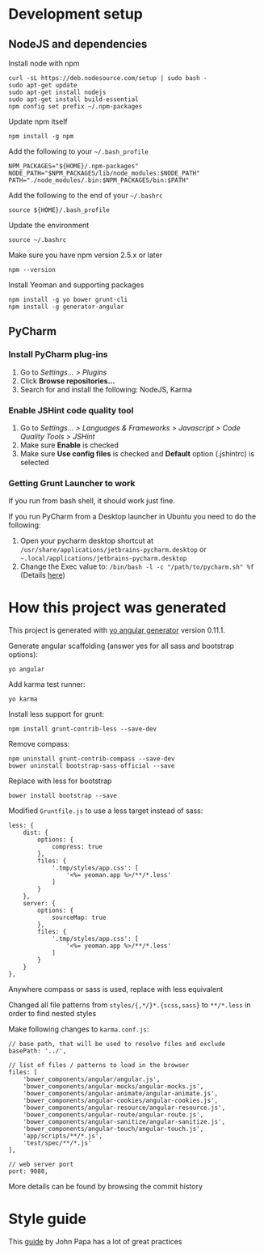# Development setup

## NodeJS and dependencies

Install node with npm

    curl -sL https://deb.nodesource.com/setup | sudo bash -
    sudo apt-get update
    sudo apt-get install nodejs
    sudo apt-get install build-essential
    npm config set prefix ~/.npm-packages
    
Update npm itself

    npm install -g npm

Add the following to your `~/.bash_profile`

    NPM_PACKAGES="${HOME}/.npm-packages"
    NODE_PATH="$NPM_PACKAGES/lib/node_modules:$NODE_PATH"
    PATH="./node_modules/.bin:$NPM_PACKAGES/bin:$PATH"

Add the following to the end of your `~/.bashrc`

    source ${HOME}/.bash_profile

Update the environment

    source ~/.bashrc
    
Make sure you have npm version 2.5.x or later

    npm --version

Install Yeoman and supporting packages

    npm install -g yo bower grunt-cli
    npm install -g generator-angular

## PyCharm

### Install PyCharm plug-ins

1. Go to *Settings... > Plugins*
2. Click **Browse repositories...**
3. Search for and install the following: NodeJS, Karma

### Enable JSHint code quality tool

1. Go to *Settings... > Languages & Frameworks > Javascript > Code Quality Tools > JSHint*
2. Make sure **Enable** is checked
3. Make sure **Use config files** is checked and **Default** option (.jshintrc) is selected

### Getting Grunt Launcher to work

If you run from bash shell, it should work just fine.

If you run PyCharm from a Desktop launcher in Ubuntu you need to do the following:

1. Open your pycharm desktop shortcut at `/usr/share/applications/jetbrains-pycharm.desktop` or `~.local/applications/jetbrains-pycharm.desktop`
2. Change the Exec value to: `/bin/bash -l -c "/path/to/pycharm.sh" %f` (Details [here](http://stackoverflow.com/questions/23927551/webstorm-does-not-recoginize-grunt))

# How this project was generated

This project is generated with [yo angular generator](https://github.com/yeoman/generator-angular)
version 0.11.1.

Generate angular scaffolding (answer yes for all sass and bootstrap options):

    yo angular
    
Add karma test runner:

    yo karma

Install less support for grunt:

    npm install grunt-contrib-less --save-dev
    
Remove compass:

    npm uninstall grunt-contrib-compass --save-dev
    bower uninstall bootstrap-sass-official --save
    
Replace with less for bootstrap
 
    bower install bootstrap --save

Modified `Gruntfile.js` to use a less target instead of sass:

    less: {
        dist: {
            options: {
                compress: true
            },
            files: {
                '.tmp/styles/app.css': [
                    '<%= yeoman.app %>/**/*.less'
                ]
            }
        },
        server: {
            options: {
                sourceMap: true
            },
            files: {
                '.tmp/styles/app.css': [
                    '<%= yeoman.app %>/**/*.less'
                ]
            }
        }
    },

Anywhere compass or sass is used, replace with less equivalent

Changed all file patterns from `styles/{,*/}*.{scss,sass}` to `**/*.less` in order to find nested styles

Make following changes to `karma.conf.js`:

    // base path, that will be used to resolve files and exclude
    basePath: '../',

    // list of files / patterns to load in the browser
    files: [
        'bower_components/angular/angular.js',
        'bower_components/angular-mocks/angular-mocks.js',
        'bower_components/angular-animate/angular-animate.js',
        'bower_components/angular-cookies/angular-cookies.js',
        'bower_components/angular-resource/angular-resource.js',
        'bower_components/angular-route/angular-route.js',
        'bower_components/angular-sanitize/angular-sanitize.js',
        'bower_components/angular-touch/angular-touch.js',
        'app/scripts/**/*.js',
        'test/spec/**/*.js'
    ],

    // web server port
    port: 9080,
    
More details can be found by browsing the commit history

# Style guide

This [guide](https://github.com/johnpapa/angularjs-styleguide) by John Papa has a lot of great practices

